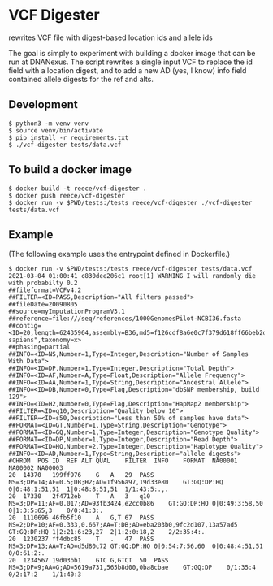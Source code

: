 # VCF Digester

rewrites VCF file with digest-based location ids and allele ids


The goal is simply to experiment with building a docker image that can
be run at DNANexus.  The script rewrites a single input VCF to replace
the id field with a location digest, and to add a new AD (yes, I know)
info field contained allele digests for the ref and alts.


## Development

```
$ python3 -m venv venv
$ source venv/bin/activate
$ pip install -r requirements.txt 
$ ./vcf-digester tests/data.vcf
```


## To build a docker image

```
$ docker build -t reece/vcf-digester .
$ docker push reece/vcf-digester
$ docker run -v $PWD/tests:/tests reece/vcf-digester ./vcf-digester tests/data.vcf
```


## Example

(The following example uses the entrypoint defined in Dockerfile.)

```
$ docker run -v $PWD/tests:/tests reece/vcf-digester tests/data.vcf
2021-03-04 01:00:41 c830dee206c1 root[1] WARNING I will randomly die with probabilty 0.2
##fileformat=VCFv4.2
##FILTER=<ID=PASS,Description="All filters passed">
##fileDate=20090805
##source=myImputationProgramV3.1
##reference=file:///seq/references/1000GenomesPilot-NCBI36.fasta
##contig=<ID=20,length=62435964,assembly=B36,md5=f126cdf8a6e0c7f379d618ff66beb2da,species="Homo sapiens",taxonomy=x>
##phasing=partial
##INFO=<ID=NS,Number=1,Type=Integer,Description="Number of Samples With Data">
##INFO=<ID=DP,Number=1,Type=Integer,Description="Total Depth">
##INFO=<ID=AF,Number=A,Type=Float,Description="Allele Frequency">
##INFO=<ID=AA,Number=1,Type=String,Description="Ancestral Allele">
##INFO=<ID=DB,Number=0,Type=Flag,Description="dbSNP membership, build 129">
##INFO=<ID=H2,Number=0,Type=Flag,Description="HapMap2 membership">
##FILTER=<ID=q10,Description="Quality below 10">
##FILTER=<ID=s50,Description="Less than 50% of samples have data">
##FORMAT=<ID=GT,Number=1,Type=String,Description="Genotype">
##FORMAT=<ID=GQ,Number=1,Type=Integer,Description="Genotype Quality">
##FORMAT=<ID=DP,Number=1,Type=Integer,Description="Read Depth">
##FORMAT=<ID=HQ,Number=2,Type=Integer,Description="Haplotype Quality">
##INFO=<ID=AD,Number=1,Type=String,Description="allele digests">
#CHROM	POS	ID	REF	ALT	QUAL	FILTER	INFO	FORMAT	NA00001	NA00002	NA00003
20	14370	199ff976	G	A	29	PASS	NS=3;DP=14;AF=0.5;DB;H2;AD=1f956a97,19d33e80	GT:GQ:DP:HQ	0|0:48:1:51,51	1|0:48:8:51,51	1/1:43:5:.,.
20	17330	2f4712eb	T	A	3	q10	NS=3;DP=11;AF=0.017;AD=93fb3424,e2cc0b86	GT:GQ:DP:HQ	0|0:49:3:58,50	0|1:3:5:65,3	0/0:41:3:.
20	1110696	46fb5f10	A	G,T	67	PASS	NS=2;DP=10;AF=0.333,0.667;AA=T;DB;AD=eba203b0,9fc2d107,13a57ad5	GT:GQ:DP:HQ	1|2:21:6:23,27	2|1:2:0:18,2	2/2:35:4:.
20	1230237	ff4dbc85	T	.	47	PASS	NS=3;DP=13;AA=T;AD=d5d80c72	GT:GQ:DP:HQ	0|0:54:7:56,60	0|0:48:4:51,51	0/0:61:2:.
20	1234567	19d03bb1	GTC	G,GTCT	50	PASS	NS=3;DP=9;AA=G;AD=5619a731,565b8d00,0ba8cbae	GT:GQ:DP	0/1:35:4	0/2:17:2	1/1:40:3
```

